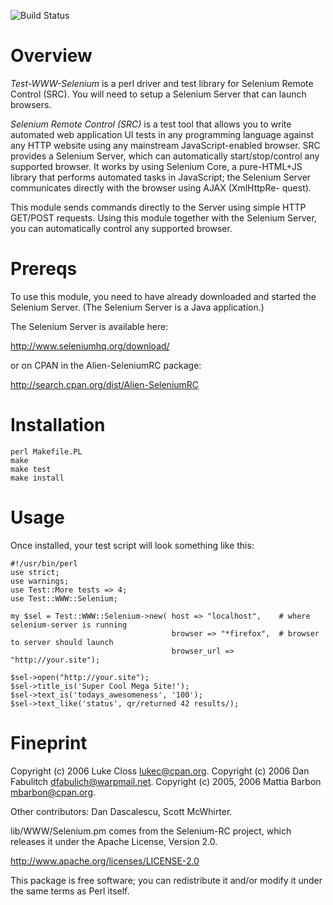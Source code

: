 ![Build Status](https://travis-ci.org/mrcaron/cpan-selenium-rc-perl.svg)

# Overview

*Test-WWW-Selenium* is a perl driver and test library for Selenium Remote 
Control (SRC).  You will need to setup a Selenium Server that can launch 
browsers.  

*Selenium Remote Control (SRC)* is a test tool that allows you to write
automated web application UI tests in any programming language against
any HTTP website using any mainstream JavaScript-enabled browser.  SRC
provides a Selenium Server, which can automatically start/stop/control
any supported browser. It works by using Selenium Core, a pure-HTML+JS
library that performs automated tasks in JavaScript; the Selenium
Server communicates directly with the browser using AJAX (XmlHttpRe-
quest).

This module sends commands directly to the Server using simple HTTP
GET/POST requests.  Using this module together with the Selenium
Server, you can automatically control any supported browser.

# Prereqs

To use this module, you need to have already downloaded and started the
Selenium Server.  (The Selenium Server is a Java application.)

The Selenium Server is available here:

  http://www.seleniumhq.org/download/
  
or on CPAN in the Alien-SeleniumRC package:

  http://search.cpan.org/dist/Alien-SeleniumRC

# Installation

    perl Makefile.PL
    make
    make test
    make install

# Usage 
Once installed, your test script will look something like this:

    #!/usr/bin/perl
    use strict;
    use warnings;
    use Test::More tests => 4;
    use Test::WWW::Selenium;

    my $sel = Test::WWW::Selenium->new( host => "localhost",    # where selenium-server is running
                                        browser => "*firefox",  # browser to server should launch
                                        browser_url => "http://your.site");

    $sel->open("http://your.site");
    $sel->title_is('Super Cool Mega Site!');
    $sel->text_is('todays_awesomeness', '100');
    $sel->text_like('status', qr/returned 42 results/);

# Fineprint

Copyright (c) 2006 Luke Closs <lukec@cpan.org>.
Copyright (c) 2006 Dan Fabulitch <dfabulich@warpmail.net>.
Copyright (c) 2005, 2006 Mattia Barbon <mbarbon@cpan.org>.

Other contributors: Dan Dascalescu, Scott McWhirter.

lib/WWW/Selenium.pm comes from the Selenium-RC project, which releases
it under the Apache License, Version 2.0.

  http://www.apache.org/licenses/LICENSE-2.0

This package is free software; you can redistribute it and/or
modify it under the same terms as Perl itself.
